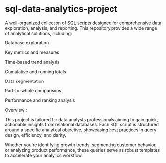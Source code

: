 # sql-data-analytics-project
A well-organized collection of SQL scripts designed for comprehensive data exploration, analysis, and reporting. This repository provides a wide range of analytical solutions, including:

Database exploration

Key metrics and measures

Time-based trend analysis

Cumulative and running totals

Data segmentation

Part-to-whole comparisons

Performance and ranking analysis


Overview :

This project is tailored for data analysts professionals aiming to gain quick, actionable insights from relational databases. Each SQL script is structured around a specific analytical objective, showcasing best practices in query design, efficiency, and clarity.

Whether you're identifying growth trends, segmenting customer behavior, or analyzing product performance, these queries serve as robust templates to accelerate your analytics workflow.
